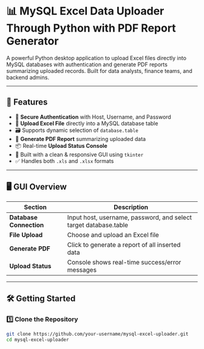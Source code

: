 # 📊 MySQL Excel Data Uploader Through Python with PDF Report Generator

A powerful Python desktop application to upload Excel files directly into MySQL databases with authentication and generate PDF reports summarizing uploaded records. Built for data analysts, finance teams, and backend admins.

---

## 🚀 Features

- 🔐 **Secure Authentication** with Host, Username, and Password
- 📁 **Upload Excel File** directly into a MySQL database table
- 🗃️ Supports dynamic selection of `database.table`
- 📄 **Generate PDF Report** summarizing uploaded data
- 📦 Real-time **Upload Status Console**
- 🧠 Built with a clean & responsive GUI using `tkinter`
- ✅ Handles both `.xls` and `.xlsx` formats

---

## 🖥️ GUI Overview

| Section             | Description |
|---------------------|-------------|
| **Database Connection** | Input host, username, password, and select target database.table |
| **File Upload**      | Choose and upload an Excel file |
| **Generate PDF**     | Click to generate a report of all inserted data |
| **Upload Status**    | Console shows real-time success/error messages |

---

## 🛠️ Getting Started

### 1️⃣ Clone the Repository

```bash
git clone https://github.com/your-username/mysql-excel-uploader.git
cd mysql-excel-uploader
